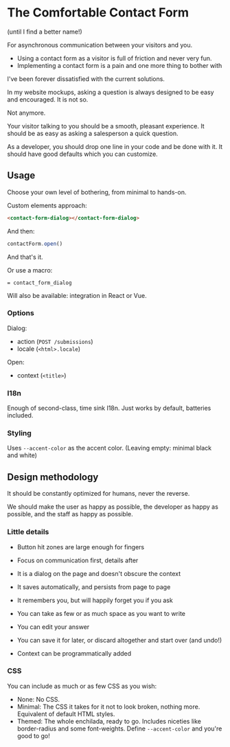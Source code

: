 # The Comfortable Contact Form
(until I find a better name!)

For asynchronous communication between your visitors and you.

* Using a contact form as a visitor is full of friction and never very fun.
* Implementing a contact form is a pain and one more thing to bother with

I've been forever dissatisfied with the current solutions.

In my website mockups, asking a question is always designed to be easy and encouraged. It is not so.

Not anymore.

Your visitor talking to you should be a smooth, pleasant experience. It should be as easy as asking a salesperson a quick question.

As a developer, you should drop one line in your code and be done with it. It should have good defaults which you can customize.

## Usage
Choose your own level of bothering, from minimal to hands-on.

Custom elements approach:

```html
<contact-form-dialog></contact-form-dialog>
```

And then:
```js
contactForm.open()
```

And that's it.

Or use a macro:

```haml
= contact_form_dialog
```

Will also be available: integration in React or Vue.

### Options
Dialog:
* action (`POST /submissions`)
* locale (`<html>.locale`)

Open:
* context (`<title>`)

### I18n
Enough of second-class, time sink I18n. Just works by default, batteries included.

### Styling
Uses `--accent-color` as the accent color. (Leaving empty: minimal black and white)

## Design methodology
It should be constantly optimized for humans, never the reverse.

We should make the user as happy as possible, the developer as happy as possible, and the staff as happy as possible.

### Little details
* Button hit zones are large enough for fingers
* Focus on communication first, details after
* It is a dialog on the page and doesn't obscure the context
* It saves automatically, and persists from page to page
* It remembers you, but will happily forget you if you ask
* You can take as few or as much space as you want to write
* You can edit your answer
* You can save it for later, or discard altogether and start over (and undo!)

* Context can be programmatically added

### CSS
You can include as much or as few CSS as you wish:
* None: No CSS.
* Minimal: The CSS it takes for it not to look broken, nothing more. Equivalent of default HTML styles.
* Themed: The whole enchilada, ready to go. Includes niceties like border-radius and some font-weights. Define `--accent-color` and you're good to go!
